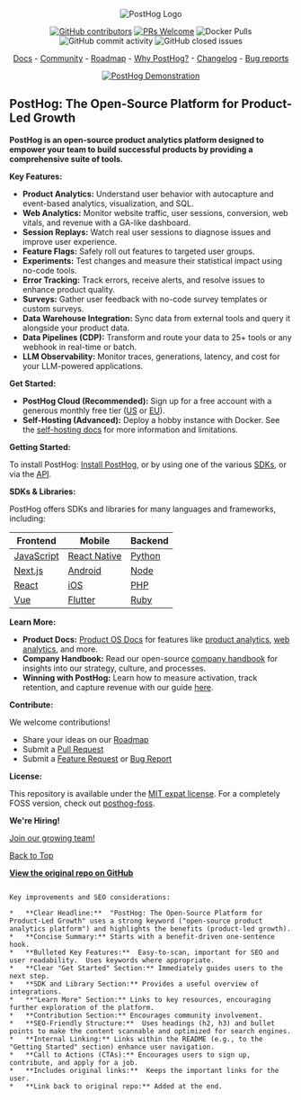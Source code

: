 <p align="center">
  <img alt="PostHog Logo" src="https://user-images.githubusercontent.com/65415371/205059737-c8a4f836-4889-4654-902e-f302b187b6a0.png">
</p>

<p align="center">
  <a href='https://posthog.com/contributors'><img alt="GitHub contributors" src="https://img.shields.io/github/contributors/posthog/posthog"/></a>
  <a href='http://makeapullrequest.com'><img alt='PRs Welcome' src='https://img.shields.io/badge/PRs-welcome-brightgreen.svg?style=shields'/></a>
  <img alt="Docker Pulls" src="https://img.shields.io/docker/pulls/posthog/posthog"/>
  <img alt="GitHub commit activity" src="https://img.shields.io/github/commit-activity/m/posthog/posthog"/>
  <img alt="GitHub closed issues" src="https://img.shields.io/github/issues-closed/posthog/posthog"/>
</p>

<p align="center">
  <a href="https://posthog.com/docs">Docs</a> - <a href="https://posthog.com/community">Community</a> - <a href="https://posthog.com/roadmap">Roadmap</a> - <a href="https://posthog.com/why">Why PostHog?</a> - <a href="https://posthog.com/changelog">Changelog</a> - <a href="https://github.com/PostHog/posthog/issues/new?assignees=&labels=bug&template=bug_report.md">Bug reports</a>
</p>

<p align="center">
  <a href="https://www.youtube.com/watch?v=2jQco8hEvTI">
    <img src="https://res.cloudinary.com/dmukukwp6/image/upload/demo_thumb_68d0d8d56d" alt="PostHog Demonstration">
  </a>
</p>

## **PostHog: The Open-Source Platform for Product-Led Growth**

**PostHog is an open-source product analytics platform designed to empower your team to build successful products by providing a comprehensive suite of tools.**

**Key Features:**

*   **Product Analytics:** Understand user behavior with autocapture and event-based analytics, visualization, and SQL.
*   **Web Analytics:** Monitor website traffic, user sessions, conversion, web vitals, and revenue with a GA-like dashboard.
*   **Session Replays:** Watch real user sessions to diagnose issues and improve user experience.
*   **Feature Flags:** Safely roll out features to targeted user groups.
*   **Experiments:** Test changes and measure their statistical impact using no-code tools.
*   **Error Tracking:** Track errors, receive alerts, and resolve issues to enhance product quality.
*   **Surveys:** Gather user feedback with no-code survey templates or custom surveys.
*   **Data Warehouse Integration:** Sync data from external tools and query it alongside your product data.
*   **Data Pipelines (CDP):** Transform and route your data to 25+ tools or any webhook in real-time or batch.
*   **LLM Observability:** Monitor traces, generations, latency, and cost for your LLM-powered applications.

**Get Started:**

*   **PostHog Cloud (Recommended):** Sign up for a free account with a generous monthly free tier ([US](https://us.posthog.com/signup) or [EU](https://eu.posthog.com/signup)).
*   **Self-Hosting (Advanced):** Deploy a hobby instance with Docker.  See the [self-hosting docs](https://posthog.com/docs/self-host) for more information and limitations.

**Getting Started:**

To install PostHog: [Install PostHog](https://posthog.com/docs/getting-started/install?tab=snippet), or by using one of the various [SDKs](https://posthog.com/docs/getting-started/install?tab=sdks), or via the [API](https://posthog.com/docs/getting-started/install?tab=api).

**SDKs & Libraries:**

PostHog offers SDKs and libraries for many languages and frameworks, including:

| Frontend                                              | Mobile                                                          | Backend                                             |
| ----------------------------------------------------- | --------------------------------------------------------------- | --------------------------------------------------- |
| [JavaScript](https://posthog.com/docs/libraries/js)   | [React Native](https://posthog.com/docs/libraries/react-native) | [Python](https://posthog.com/docs/libraries/python) |
| [Next.js](https://posthog.com/docs/libraries/next-js) | [Android](https://posthog.com/docs/libraries/android)           | [Node](https://posthog.com/docs/libraries/node)     |
| [React](https://posthog.com/docs/libraries/react)     | [iOS](https://posthog.com/docs/libraries/ios)                   | [PHP](https://posthog.com/docs/libraries/php)       |
| [Vue](https://posthog.com/docs/libraries/vue-js)      | [Flutter](https://posthog.com/docs/libraries/flutter)           | [Ruby](https://posthog.com/docs/libraries/ruby)     |

**Learn More:**

*   **Product Docs:** [Product OS Docs](https://posthog.com/docs/product-os) for features like [product analytics](https://posthog.com/docs/product-analytics/capture-events), [web analytics](https://posthog.com/docs/web-analytics/getting-started), and more.
*   **Company Handbook:** Read our open-source [company handbook](https://posthog.com/handbook) for insights into our strategy, culture, and processes.
*   **Winning with PostHog:** Learn how to measure activation, track retention, and capture revenue with our guide [here](https://posthog.com/docs/new-to-posthog/getting-hogpilled).

**Contribute:**

We welcome contributions!

*   Share your ideas on our [Roadmap](https://posthog.com/roadmap)
*   Submit a [Pull Request](https://github.com/PostHog/posthog/pulls)
*   Submit a [Feature Request](https://github.com/PostHog/posthog/issues/new?assignees=&labels=enhancement%2C+feature&template=feature_request.md) or [Bug Report](https://github.com/PostHog/posthog/issues/new?assignees=&labels=bug&template=bug_report.md)

**License:**

This repository is available under the [MIT expat license](https://github.com/PostHog/posthog/blob/master/LICENSE).
For a completely FOSS version, check out [posthog-foss](https://github.com/PostHog/posthog-foss).

**We're Hiring!**

[Join our growing team!](https://posthog.com/careers)

[Back to Top](#posthog-the-open-source-platform-for-product-led-growth)

**[View the original repo on GitHub](https://github.com/PostHog/posthog)**
```

Key improvements and SEO considerations:

*   **Clear Headline:**  "PostHog: The Open-Source Platform for Product-Led Growth" uses a strong keyword ("open-source product analytics platform") and highlights the benefits (product-led growth).
*   **Concise Summary:** Starts with a benefit-driven one-sentence hook.
*   **Bulleted Key Features:**  Easy-to-scan, important for SEO and user readability.  Uses keywords where appropriate.
*   **Clear "Get Started" Section:** Immediately guides users to the next step.
*   **SDK and Library Section:** Provides a useful overview of integrations.
*   **"Learn More" Section:** Links to key resources, encouraging further exploration of the platform.
*   **Contribution Section:** Encourages community involvement.
*   **SEO-Friendly Structure:**  Uses headings (h2, h3) and bullet points to make the content scannable and optimized for search engines.
*   **Internal Linking:** Links within the README (e.g., to the "Getting Started" section) enhance user navigation.
*   **Call to Actions (CTAs):** Encourages users to sign up, contribute, and apply for a job.
*   **Includes original links:**  Keeps the important links for the user.
*   **Link back to original repo:** Added at the end.